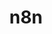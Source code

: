 ---
git: https://github.com/n8n-io/n8n
linkedin: https://linkedin.com/company/28491094
logohandle: n8nio
sort: n8n
title: n8n
twitter: https://x.com/n8n_io
website: https://n8n.io/
---